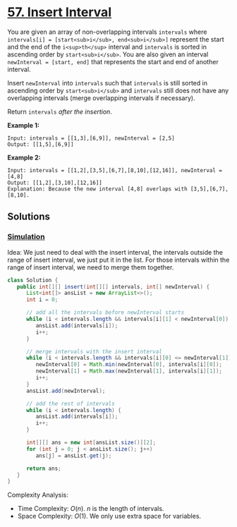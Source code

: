 # [57. Insert Interval](https://leetcode.com/problems/insert-interval/)

You are given an array of non-overlapping intervals `intervals` where `intervals[i] = [start<sub>i</sub>, end<sub>i</sub>]` represent the start and the end of the `i<sup>th</sup>` interval and `intervals` is sorted in ascending order by `start<sub>i</sub>`. You are also given an interval `newInterval = [start, end]` that represents the start and end of another interval.

Insert `newInterval` into `intervals` such that `intervals` is still sorted in ascending order by `start<sub>i</sub>` and `intervals` still does not have any overlapping intervals (merge overlapping intervals if necessary).

Return `intervals` _after the insertion_.

**Example 1:**

```
Input: intervals = [[1,3],[6,9]], newInterval = [2,5]
Output: [[1,5],[6,9]]
```

**Example 2:**

```
Input: intervals = [[1,2],[3,5],[6,7],[8,10],[12,16]], newInterval = [4,8]
Output: [[1,2],[3,10],[12,16]]
Explanation: Because the new interval [4,8] overlaps with [3,5],[6,7],[8,10].
```

## Solutions
### [Simulation](./InsertInterval.java)

Idea: We just need to deal with the insert interval, the intervals outside the range of insert interval, we just put it in the list. For those intervals within the range of insert interval, we need to merge them together.

```java
class Solution {
   public int[][] insert(int[][] intervals, int[] newInterval) {
      List<int[]> ansList = new ArrayList<>();
      int i = 0;

      // add all the intervals before newInterval starts
      while (i < intervals.length && intervals[i][1] < newInterval[0]) {
         ansList.add(intervals[i]);
         i++;
      }

      // merge intervals with the insert interval
      while (i < intervals.length && intervals[i][0] <= newInterval[1]) {
         newInterval[0] = Math.min(newInterval[0], intervals[i][0]);
         newInterval[1] = Math.max(newInterval[1], intervals[i][1]);
         i++;
      }
      ansList.add(newInterval);

      // add the rest of intervals
      while (i < intervals.length) {
         ansList.add(intervals[i]);
         i++;
      }

      int[][] ans = new int[ansList.size()][2];
      for (int j = 0; j < ansList.size(); j++)
         ans[j] = ansList.get(j);

      return ans;
   }
}
```

Complexity Analysis:

- Time Complexity: $O(n)$. $n$ is the length of intervals.
- Space Complexity: $O(1)$. We only use extra space for variables.
